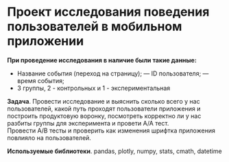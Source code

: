 # Проект исследования поведения пользователей в мобильном приложении

**При проведение исследования в наличие были такие данные:**

- Название события (переход на страницу);
— ID пользователя;
— время события;
- 3 группы, 2 - контрольных и 1 - экспериментальная

**Задача**. 
Провести исследование и выяснить сколько всего у нас пользователей, какой путь проходят пользователи приложения и построить продуктовую воронку, посмотреть корректно ли у нас разбиты группы для эксперимента и провети А/А тест.  
Провести А/В тесты и проверить как изменения шрифтка приложения повлияло на пользователей.  

**Используемые библиотеки**. 
pandas, plotly, numpy, stats, cmath, datetime

